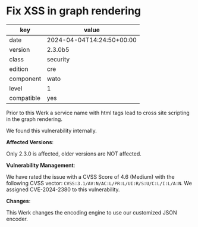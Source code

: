 [//]: # (werk v2)
# Fix XSS in graph rendering

key        | value
---------- | ---
date       | 2024-04-04T14:24:50+00:00
version    | 2.3.0b5
class      | security
edition    | cre
component  | wato
level      | 1
compatible | yes

Prior to this Werk a service name with html tags lead to cross site scripting in the graph rendering.

We found this vulnerability internally.

**Affected Versions**:

Only 2.3.0 is affected, older versions are NOT affected.

**Vulnerability Management**:

We have rated the issue with a CVSS Score of 4.6 (Medium) with the following CVSS vector:
`CVSS:3.1/AV:N/AC:L/PR:L/UI:R/S:U/C:L/I:L/A:N`.
We assigned CVE-2024-2380 to this vulnerability.

**Changes**:

This Werk changes the encoding engine to use our customized JSON encoder.

